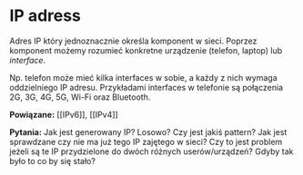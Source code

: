 # IP adress
Adres IP który jednoznacznie określa komponent w sieci. Poprzez komponent możemy rozumieć konkretne urządzenie (telefon, laptop) lub *interface*. 

Np. telefon może mieć kilka interfaces w sobie, a każdy z nich wymaga oddzielniego IP adresu. Przykładami interfaces w telefonie są połączenia 2G, 3G, 4G, 5G, Wi-Fi oraz Bluetooth. 

**Powiązane:**
[[IPv6]], [[IPv4]]

**Pytania:**
Jak jest generowany IP? Losowo? Czy jest jakiś pattern?
Jak jest sprawdzane czy nie ma już tego IP zajętego w sieci? 
Czy to jest problem jeżeli są te IP przydzielone do dwóch różnych userów/urządzeń?
Gdyby tak było to co by się stało?